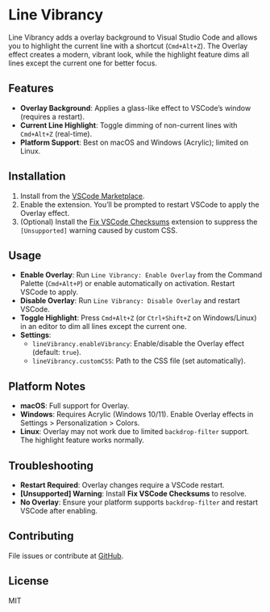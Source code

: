 # Line Vibrancy

Line Vibrancy adds a overlay background to Visual Studio Code and allows you to highlight the current line with a shortcut (`Cmd+Alt+Z`). The Overlay effect creates a modern, vibrant look, while the highlight feature dims all lines except the current one for better focus.

## Features

- **Overlay Background**: Applies a glass-like effect to VSCode’s window (requires a restart).
- **Current Line Highlight**: Toggle dimming of non-current lines with `Cmd+Alt+Z` (real-time).
- **Platform Support**: Best on macOS and Windows (Acrylic); limited on Linux.

## Installation

1. Install from the [VSCode Marketplace](https://marketplace.visualstudio.com/items?itemName=tiennsloit.line-vibrancy).
2. Enable the extension. You’ll be prompted to restart VSCode to apply the Overlay effect.
3. (Optional) Install the [Fix VSCode Checksums](https://marketplace.visualstudio.com/items?itemName=lehni.vscode-fix-checksums) extension to suppress the `[Unsupported]` warning caused by custom CSS.

## Usage

- **Enable Overlay**: Run `Line Vibrancy: Enable Overlay` from the Command Palette (`Cmd+Alt+P`) or enable automatically on activation. Restart VSCode to apply.
- **Disable Overlay**: Run `Line Vibrancy: Disable Overlay` and restart VSCode.
- **Toggle Highlight**: Press `Cmd+Alt+Z` (or `Ctrl+Shift+Z` on Windows/Linux) in an editor to dim all lines except the current one.
- **Settings**:
  - `lineVibrancy.enableVibrancy`: Enable/disable the Overlay effect (default: `true`).
  - `lineVibrancy.customCSS`: Path to the CSS file (set automatically).

## Platform Notes

- **macOS**: Full support for Overlay.
- **Windows**: Requires Acrylic (Windows 10/11). Enable Overlay effects in Settings > Personalization > Colors.
- **Linux**: Overlay may not work due to limited `backdrop-filter` support. The highlight feature works normally.

## Troubleshooting

- **Restart Required**: Overlay changes require a VSCode restart.
- **[Unsupported] Warning**: Install **Fix VSCode Checksums** to resolve.
- **No Overlay**: Ensure your platform supports `backdrop-filter` and restart VSCode after enabling.

## Contributing
File issues or contribute at [GitHub](https://github.com/tiennsloit/line-vibrancy-highlight).

## License
MIT